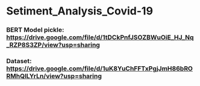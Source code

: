 # Setiment_Analysis_Covid-19
### BERT Model pickle: https://drive.google.com/file/d/1tDCkPnfJSOZBWuOiE_HJ_Nq_RZP8S3ZP/view?usp=sharing

### Dataset: https://drive.google.com/file/d/1uK8YuChFFTxPgjJmH86bRORMhQlLYrLn/view?usp=sharing
